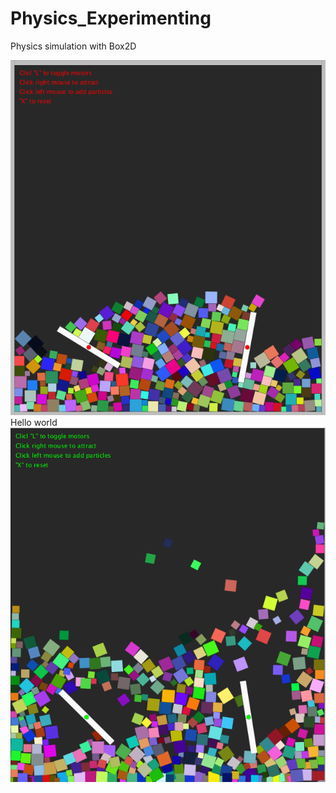 # Physics_Experimenting
Physics simulation with Box2D

![pic](/src/pic.png)
Hello world
![pic](/src/pic2.png)
